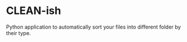 # CLEAN-ish
Python application to automatically sort your files into different folder by their type.
